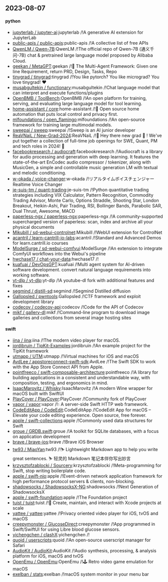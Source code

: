 ## 2023-08-07

#### python
* [jupyterlab / jupyter-ai](https://github.com/jupyterlab/jupyter-ai):jupyterlab /!A generative AI extension for JupyterLab
* [public-apis / public-apis](https://github.com/public-apis/public-apis):public-apis /!A collective list of free APIs
* [QwenLM / Qwen-7B](https://github.com/QwenLM/Qwen-7B):QwenLM /!The official repo of Qwen-7B (通义千问-7B) chat & pretrained large language model proposed by Alibaba Cloud.
* [geekan / MetaGPT](https://github.com/geekan/MetaGPT):geekan /!🌟
The Multi-Agent Framework: Given one line Requirement, return PRD, Design, Tasks, Repo
* [tinygrad / tinygrad](https://github.com/tinygrad/tinygrad):tinygrad /!You like pytorch? You like micrograd? You love tinygrad!
❤️
* [musabgultekin / functionary](https://github.com/musabgultekin/functionary):musabgultekin /!Chat language model that can interpret and execute functions/plugins
* [OpenBMB / ToolBench](https://github.com/OpenBMB/ToolBench):OpenBMB /!An open platform for training, serving, and evaluating large language model for tool learning.
* [home-assistant / core](https://github.com/home-assistant/core):home-assistant /!🏡
Open source home automation that puts local control and privacy first.
* [mlfoundations / open_flamingo](https://github.com/mlfoundations/open_flamingo):mlfoundations /!An open-source framework for training large multimodal models.
* [sweepai / sweep](https://github.com/sweepai/sweep):sweepai /!Sweep is an AI junior developer
* [ReaVNaiL / New-Grad-2024](https://github.com/ReaVNaiL/New-Grad-2024):ReaVNaiL /!👋
Hey there new grad
🎉
! We've put together a collection of full-time job openings for SWE, Quant, PM and tech roles in 2024!
🚀
* [facebookresearch / audiocraft](https://github.com/facebookresearch/audiocraft):facebookresearch /!Audiocraft is a library for audio processing and generation with deep learning. It features the state-of-the-art EnCodec audio compressor / tokenizer, along with MusicGen, a simple and controllable music generation LM with textual and melodic conditioning.
* [w-okada / voice-changer](https://github.com/w-okada/voice-changer):w-okada /!リアルタイムボイスチェンジャー Realtime Voice Changer
* [je-suis-tm / quant-trading](https://github.com/je-suis-tm/quant-trading):je-suis-tm /!Python quantitative trading strategies including VIX Calculator, Pattern Recognition, Commodity Trading Advisor, Monte Carlo, Options Straddle, Shooting Star, London Breakout, Heikin-Ashi, Pair Trading, RSI, Bollinger Bands, Parabolic SAR, Dual Thrust, Awesome, MACD
* [paperless-ngx / paperless-ngx](https://github.com/paperless-ngx/paperless-ngx):paperless-ngx /!A community-supported supercharged version of paperless: scan, index and archive all your physical documents
* [Mikubill / sd-webui-controlnet](https://github.com/Mikubill/sd-webui-controlnet):Mikubill /!WebUI extension for ControlNet
* [acantril / learn-cantrill-io-labs](https://github.com/acantril/learn-cantrill-io-labs):acantril /!Standard and Advanced Demos for learn.cantrill.io courses
* [ModelSurge / sd-webui-comfyui](https://github.com/ModelSurge/sd-webui-comfyui):ModelSurge /!An extension to integrate ComfyUI workflows into the Webui's pipeline
* [hwchase17 / chat-your-data](https://github.com/hwchase17/chat-your-data):hwchase17 /!
* [kuafuai / DevOpsGPT](https://github.com/kuafuai/DevOpsGPT):kuafuai /!Multi agent system for AI-driven software development. convert natural language requirements into working software.
* [yt-dlp / yt-dlp](https://github.com/yt-dlp/yt-dlp):yt-dlp /!A youtube-dl fork with additional features and fixes
* [segmind / distill-sd](https://github.com/segmind/distill-sd):segmind /!Segmind Distilled diffusion
* [Gallopsled / pwntools](https://github.com/Gallopsled/pwntools):Gallopsled /!CTF framework and exploit development library
* [codecov / codecov-api](https://github.com/codecov/codecov-api):codecov /!Code for the API of Codecov
* [mikf / gallery-dl](https://github.com/mikf/gallery-dl):mikf /!Command-line program to download image galleries and collections from several image hosting sites

#### swift
* [iina / iina](https://github.com/iina/iina):iina /!The modern video player for macOS.
* [jordibruin / TipKit-Examples](https://github.com/jordibruin/TipKit-Examples):jordibruin /!An example project for the TipKit framework
* [utmapp / UTM](https://github.com/utmapp/UTM):utmapp /!Virtual machines for iOS and macOS
* [AvdLee / appstoreconnect-swift-sdk](https://github.com/AvdLee/appstoreconnect-swift-sdk):AvdLee /!The Swift SDK to work with the App Store Connect API from Apple.
* [pointfreeco / swift-composable-architecture](https://github.com/pointfreeco/swift-composable-architecture):pointfreeco /!A library for building applications in a consistent and understandable way, with composition, testing, and ergonomics in mind.
* [IsaacMarovitz / Whisky](https://github.com/IsaacMarovitz/Whisky):IsaacMarovitz /!A modern Wine wrapper for macOS built with SwiftUI
* [PlayCover / PlayCover](https://github.com/PlayCover/PlayCover):PlayCover /!Community fork of PlayCover
* [vapor / vapor](https://github.com/vapor/vapor):vapor /!💧
A server-side Swift HTTP web framework.
* [CodeEditApp / CodeEdit](https://github.com/CodeEditApp/CodeEdit):CodeEditApp /!CodeEdit App for macOS – Elevate your code editing experience. Open source, free forever.
* [apple / swift-collections](https://github.com/apple/swift-collections):apple /!Commonly used data structures for Swift
* [groue / GRDB.swift](https://github.com/groue/GRDB.swift):groue /!A toolkit for SQLite databases, with a focus on application development
* [brave / brave-ios](https://github.com/brave/brave-ios):brave /!Brave iOS Browser
* [tw93 / MiaoYan](https://github.com/tw93/MiaoYan):tw93 /!⛷
Lightweight Markdown app to help you write great sentences.
⛷
轻灵的 Markdown 笔记本伴你写出妙言
* [krzysztofzablocki / Sourcery](https://github.com/krzysztofzablocki/Sourcery):krzysztofzablocki /!Meta-programming for Swift, stop writing boilerplate code.
* [apple / swift-nio](https://github.com/apple/swift-nio):apple /!Event-driven network application framework for high performance protocol servers & clients, non-blocking.
* [shadowsocks / ShadowsocksX-NG](https://github.com/shadowsocks/ShadowsocksX-NG):shadowsocks /!Next Generation of ShadowsocksX
* [apple / swift-foundation](https://github.com/apple/swift-foundation):apple /!The Foundation project
* [tuist / tuist](https://github.com/tuist/tuist):tuist /!🚀
Create, maintain, and interact with Xcode projects at scale
* [yattee / yattee](https://github.com/yattee/yattee):yattee /!Privacy oriented video player for iOS, tvOS and macOS
* [creepymonster / GlucoseDirect](https://github.com/creepymonster/GlucoseDirect):creepymonster /!App programmed in Swift/SwiftUI for using Libre blood glucose sensors.
* [yichengchen / clashX](https://github.com/yichengchen/clashX):yichengchen /!
* [quoid / userscripts](https://github.com/quoid/userscripts):quoid /!An open-source userscript manager for Safari
* [AudioKit / AudioKit](https://github.com/AudioKit/AudioKit):AudioKit /!Audio synthesis, processing, & analysis platform for iOS, macOS and tvOS
* [OpenEmu / OpenEmu](https://github.com/OpenEmu/OpenEmu):OpenEmu /!🕹
Retro video game emulation for macOS
* [exelban / stats](https://github.com/exelban/stats):exelban /!macOS system monitor in your menu bar
